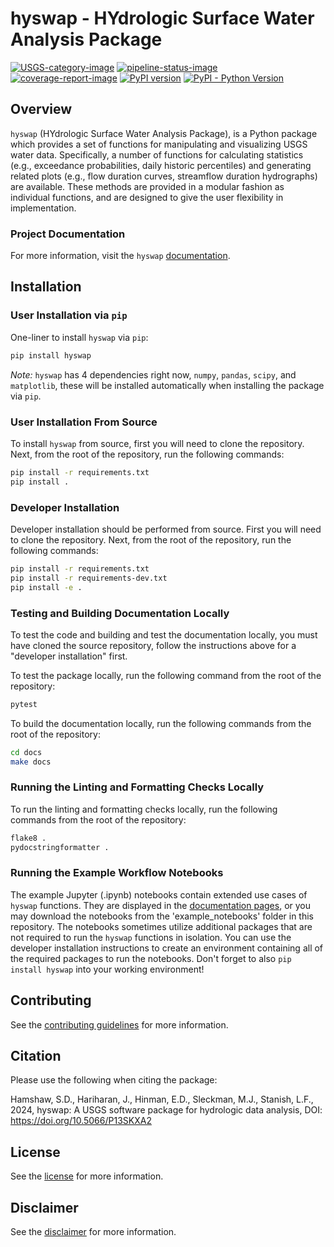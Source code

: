 # hyswap - HYdrologic Surface Water Analysis Package

[![USGS-category-image](https://img.shields.io/badge/USGS-Core-green.svg)](https://owi.usgs.gov/R/packages.html#core)
[![pipeline-status-image](https://code.usgs.gov/water/computational-tools/surface-water-work/hyswap/badges/main/pipeline.svg)](https://code.usgs.gov/water/computational-tools/surface-water-work/hyswap/-/commits/main)
[![coverage-report-image](https://code.usgs.gov/water/computational-tools/surface-water-work/hyswap/badges/main/coverage.svg)](https://code.usgs.gov/water/computational-tools/surface-water-work/hyswap/-/commits/main)
[![PyPI version](https://badge.fury.io/py/hyswap.svg)](https://badge.fury.io/py/hyswap)
[![PyPI - Python Version](https://img.shields.io/pypi/pyversions/hyswap)](https://img.shields.io/pypi/pyversions/hyswap)

## Overview

`hyswap` (HYdrologic Surface Water Analysis Package), is a Python package which provides a set of functions for manipulating and visualizing USGS water data.
Specifically, a number of functions for calculating statistics (e.g., exceedance probabilities, daily historic percentiles) and generating related plots (e.g., flow duration curves, streamflow duration hydrographs) are available.
These methods are provided in a modular fashion as individual functions, and are designed to give the user flexibility in implementation.

### Project Documentation

For more information, visit the `hyswap` [documentation](https://doi-usgs.github.io/hyswap/).

## Installation

### User Installation via `pip`

One-liner to install `hyswap` via `pip`:

```bash
pip install hyswap
```

*Note:* `hyswap` has 4 dependencies right now, `numpy`, `pandas`, `scipy`, and `matplotlib`, these will be installed automatically when installing the package via `pip`.

### User Installation From Source

To install `hyswap` from source, first you will need to clone the repository.
Next, from the root of the repository, run the following commands:

```bash
pip install -r requirements.txt
pip install .
```

### Developer Installation

Developer installation should be performed from source.
First you will need to clone the repository.
Next, from the root of the repository, run the following commands:

```bash
pip install -r requirements.txt
pip install -r requirements-dev.txt
pip install -e .
```

### Testing and Building Documentation Locally

To test the code and building and test the documentation locally, you must have cloned the source repository, follow the instructions above for a "developer installation" first.

To test the package locally, run the following command from the root of the repository:

```bash
pytest
```

To build the documentation locally, run the following commands from the root of the repository:

```bash
cd docs
make docs
```

### Running the Linting and Formatting Checks Locally

To run the linting and formatting checks locally, run the following commands from the root of the repository:

```bash
flake8 .
pydocstringformatter .
```
### Running the Example Workflow Notebooks

The example Jupyter (.ipynb) notebooks contain extended use cases of `hyswap` functions. They are displayed in the [documentation pages](#examples), or you may download the notebooks from the 'example_notebooks' folder in this repository. The notebooks sometimes utilize additional packages that are not required to run the `hyswap` functions in isolation. You can use the developer installation instructions to create an environment containing all of the required packages to run the notebooks. Don't forget to also ``pip install hyswap`` into your working environment! 

## Contributing

See the [contributing guidelines](CONTRIBUTING.md) for more information.

## Citation

Please use the following when citing the package:

Hamshaw, S.D., Hariharan, J., Hinman, E.D., Sleckman, M.J., Stanish, L.F., 2024, hyswap: A USGS software package for hydrologic data analysis, DOI: https://doi.org/10.5066/P13SKXA2

## License

See the [license](LICENSE.md) for more information.

## Disclaimer

See the [disclaimer](DISCLAIMER.md) for more information.
